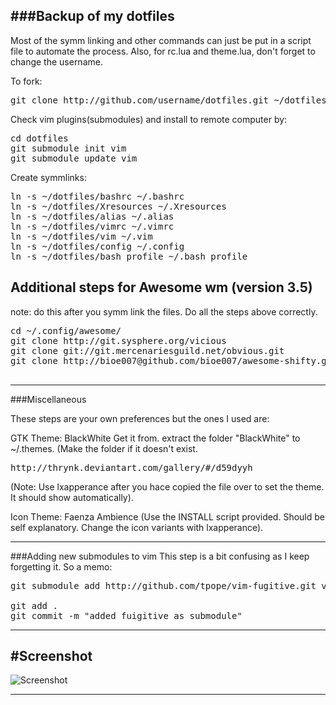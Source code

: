 ###Backup of my dotfiles
----
Most of the symm linking and other commands
can just be put in a script file to automate the process.
Also, for rc.lua and theme.lua, don't forget to change the username.


To fork:
<pre>
git clone http://github.com/username/dotfiles.git ~/dotfiles
</pre>



Check vim plugins(submodules) and install to remote computer by:
<pre>
cd dotfiles
git submodule init vim
git submodule update vim
</pre>

Create symmlinks:
<pre>
ln -s ~/dotfiles/bashrc ~/.bashrc
ln -s ~/dotfiles/Xresources ~/.Xresources
ln -s ~/dotfiles/alias ~/.alias
ln -s ~/dotfiles/vimrc ~/.vimrc
ln -s ~/dotfiles/vim ~/.vim
ln -s ~/dotfiles/config ~/.config
ln -s ~/dotfiles/bash_profile ~/.bash_profile
</pre>

Additional steps for Awesome wm (version 3.5)
----
note: do this after you symm link the files. Do all the steps above correctly.
<pre>
cd ~/.config/awesome/
git clone http://git.sysphere.org/vicious
git clone git://git.mercenariesguild.net/obvious.git
git clone http://bioe007@github.com/bioe007/awesome-shifty.git shifty

</pre>

----

###Miscellaneous

These steps are your own preferences but the ones I used are:

GTK Theme: BlackWhite
Get it from. extract the folder "BlackWhite" to ~/.themes.
(Make the folder if it doesn't exist.
<pre>http://thrynk.deviantart.com/gallery/#/d59dyyh</pre>

(Note: Use lxapperance after you hace copied the file over to set the theme.
It should show automatically).

Icon Theme: Faenza Ambience
(Use the INSTALL script provided. Should be self explanatory. Change 
the icon variants with lxapperance).

----
###Adding new submodules to vim
This step is a bit confusing as I keep forgetting it. So a memo:
<pre>
git submodule add http://github.com/tpope/vim-fugitive.git vim/bundle/vim-fugitive

git add .
git commit -m "added fuigitive as submodule"
</pre>
----

#Screenshot
---
![Screenshot](https://raw.github.com/fmazon3/dotfiles/master/screenshots/jan_25_2013.png)

----
